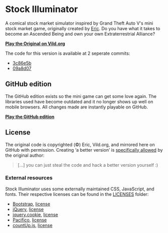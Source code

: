 Stock Illuminator
==================================================

A comical stock market simulator inspired by Grand Theft Auto V's mini stock
market game, originally created by [Eric][@eric]. Do you have what it takes to
become an Ascended Being and own your own Extraterrestrial Alliance?

**[Play the Original on Vild.org](http://vild.org/labs/stocks/)**

The code for this version is available at 2 seperate commits:

* [3c86e5b](https://github.com/Zegnat/StockIlluminator/tree/3c86e5b0a8f119fd2535be5ab30dd7fcb5d82cbf)
* [09a8d07](https://github.com/Zegnat/StockIlluminator/tree/09a8d07874de4fee172f808c6487383c82e64e03)


[@eric]: http://sublevel.net/eric/

## GitHub edition

The GitHub edition exists so the mini game can get some love again. The
libraries used have become outdated and it no longer shows up well on mobile
browsers. All changes made are instantly playable on GitHub.

**[Play the GitHub edition](http://zegnat.github.io/StockIlluminator/)**

## License

The original code is copyrighted (©) Eric, Vild.org, and mirrored here on GitHub
with permission. Creating ‘a better version’ is [specifically allowed][11837]
by the original author:

> […] you can just steal the code and hack a better version yourself :)

[11837]: http://sublevel.net/re/11837/

### External resources

Stock Illuminator uses some externally maintained CSS, JavaScript, and fonts.
Their respective licenses can be found in the [LICENSES](LICENSES) folder:

* [Bootstrap](http://getbootstrap.com), [license](LICENSES/Bootstrap-LICENSE)
* [jQuery](https://jquery.com), [license](LICENSES/jQuery-LICENSE)
* [jquery.cookie](https://github.com/carhartl/jquery-cookie), [license](LICENSES/jquery.cookie-LICENSE)
* [Pacifico](http://www.google.com/fonts/specimen/Pacifico), [license](LICENSES/Pacifico-LICENSE)
* [countUp.js](http://inorganik.github.io/countUp.js/), [license](LICENSES/countUp.js-LICENSE)
